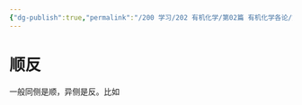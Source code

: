 ```yaml
---
{"dg-publish":true,"permalink":"/200 学习/202 有机化学/第02篇 有机化学各论/第05章 烯烃和炔烃/顺反/","title":"顺反","created":"2024-01-25T18:45:03.000+08:00","updated":"2024-02-07T20:34:46.772+08:00"}
---
```


# 顺反
一般同侧是顺，异侧是反。比如